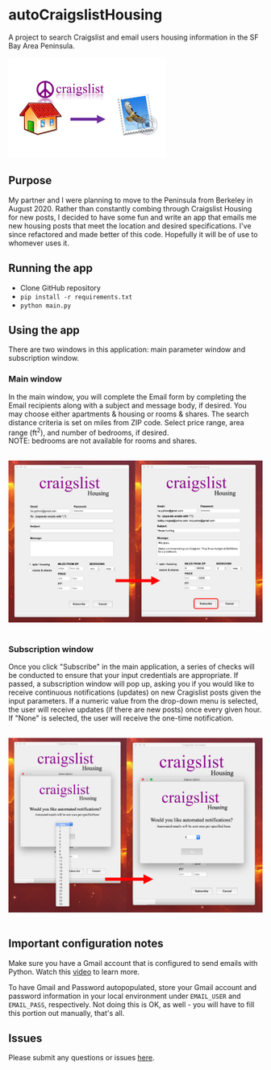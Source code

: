 # autoCraigslistHousing

A project to search Craigslist and email users housing information in the SF Bay Area Peninsula.

<img src="Documentation/craigslistApp.png" alt="Logo" height="200">

## Purpose

My partner and I were planning to move to the Peninsula from Berkeley in August 2020. Rather than constantly combing through Craigslist Housing for new posts, I decided to have some fun and write an app that emails me new housing posts that meet the location and desired specifications. I've since refactored and made better of this code. Hopefully it will be of use to whomever uses it.

## Running the app

* Clone GitHub repository
* ```pip install -r requirements.txt```
* ```python main.py```

## Using the app

There are two windows in this application: main parameter window and subscription window.<br>

### Main window

In the main window, you will complete the Email form by completing the Email recipients along with a subject and message body, if desired. You may choose either apartments & housing or rooms & shares. The search distance criteria is set on miles from ZIP code. Select price range, area range (ft<sup>2</sup>), and number of bedrooms, if desired.<br>NOTE: bedrooms are not available for rooms and shares.<br><br>

<img src="Documentation/main_app.png" alt="Main" width="800"><br><br>

### Subscription window

Once you click "Subscribe" in the main application, a series of checks will be conducted to ensure that your input credentials are appropriate. If passed, a subscription window will pop up, asking you if you would like to receive continuous notifications (updates) on new Cragislist posts given the input parameters. If a numeric value from the drop-down menu is selected, the user will receive updates (if there are new posts) once every given hour. If "None" is selected, the user will receive the one-time notification.<br><br>

<img src="Documentation/dialog_app.png" alt="Main" width="800"><br><br>

## Important configuration notes

Make sure you have a Gmail account that is configured to send emails with Python. Watch this <a href="https://www.youtube.com/watch?v=D-NYmDWiFjU">video</a> to learn more.

To have Gmail and Password autopopulated, store your Gmail account and password information in your local environment under ```EMAIL_USER``` and ```EMAIL_PASS```, respectively. Not doing this is OK, as well - you will have to fill this portion out manually, that's all.

## Issues

Please submit any questions or issues <a href="https://github.com/irahorecka/autoCraigslistHousing/issues">here</a>.
